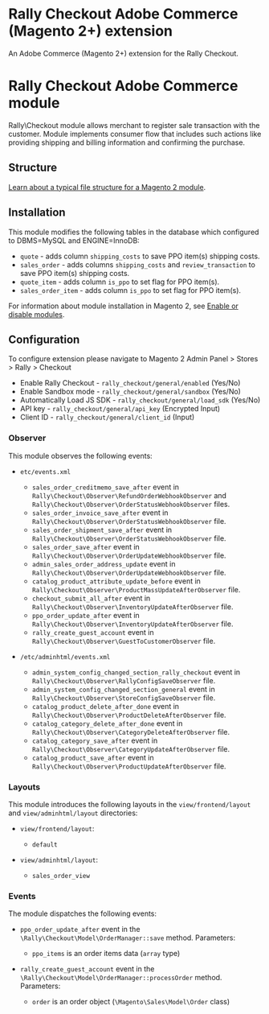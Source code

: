 # Rally Checkout Adobe Commerce (Magento 2+) extension
An Adobe Commerce (Magento 2+) extension for the Rally Checkout.

# Rally Checkout Adobe Commerce module
Rally\Checkout module allows merchant to register sale transaction with the customer. Module implements consumer flow
that includes such actions like providing shipping and billing information and confirming
the purchase.

## Structure

[Learn about a typical file structure for a Magento 2 module](https://devdocs.magento.com/guides/v2.4/extension-dev-guide/build/module-file-structure.html).

## Installation

This module modifies the following tables in the database which configured to DBMS=MySQL and ENGINE=InnoDB:

- `quote` - adds column `shipping_costs` to save PPO item(s) shipping costs.
- `sales_order` - adds columns `shipping_costs` and `review_transaction` to save PPO item(s) shipping costs.
- `quote_item` - adds column `is_ppo` to set flag for PPO item(s).
- `sales_order_item` - adds column `is_ppo`  to set flag for PPO item(s).

For information about module installation in Magento 2, see [Enable or disable modules](https://devdocs.magento.com/guides/v2.4/install-gde/install/cli/install-cli-subcommands-enable.html).

## Configuration

To configure extension please navigate to Magento 2 Admin Panel > Stores > Rally > Checkout

- Enable Rally Checkout - `rally_checkout/general/enabled` (Yes/No)
- Enable Sandbox mode - `rally_checkout/general/sandbox` (Yes/No)
- Automatically Load JS SDK - `rally_checkout/general/load_sdk` (Yes/No)
- API key - `rally_checkout/general/api_key` (Encrypted Input)
- Client ID - `rally_checkout/general/client_id` (Input)

### Observer

This module observes the following events:
- `etc/events.xml`
	- `sales_order_creditmemo_save_after` event in
	   `Rally\Checkout\Observer\RefundOrderWebhookObserver` and
       `Rally\Checkout\Observer\OrderStatusWebhookObserver` files.
    - `sales_order_invoice_save_after` event in
       `Rally\Checkout\Observer\OrderStatusWebhookObserver` file.
    - `sales_order_shipment_save_after` event in
       `Rally\Checkout\Observer\OrderStatusWebhookObserver` file.
    - `sales_order_save_after` event in
       `Rally\Checkout\Observer\OrderUpdateWebhookObserver` file.
    - `admin_sales_order_address_update` event in
       `Rally\Checkout\Observer\OrderUpdateWebhookObserver` file.
    - `catalog_product_attribute_update_before` event in
       `Rally\Checkout\Observer\ProductMassUpdateAfterObserver` file.
    - `checkout_submit_all_after` event in
       `Rally\Checkout\Observer\InventoryUpdateAfterObserver` file.
    - `ppo_order_update_after` event in
       `Rally\Checkout\Observer\InventoryUpdateAfterObserver` file.
    - `rally_create_guest_account` event in
       `Rally\Checkout\Observer\GuestToCustomerObserver` file.

- `/etc/adminhtml/events.xml`
	- `admin_system_config_changed_section_rally_checkout` event in
	   `Rally\Checkout\Observer\RallyConfigSaveObserver` file.
    - `admin_system_config_changed_section_general` event in
	   `Rally\Checkout\Observer\StoreConfigSaveObserver` file.
    - `catalog_product_delete_after_done` event in
	   `Rally\Checkout\Observer\ProductDeleteAfterObserver` file.
    - `catalog_category_delete_after_done` event in
	   `Rally\Checkout\Observer\CategoryDeleteAfterObserver` file.
    - `catalog_category_save_after` event in
	   `Rally\Checkout\Observer\CategoryUpdateAfterObserver` file.
    - `catalog_product_save_after` event in
	   `Rally\Checkout\Observer\ProductUpdateAfterObserver` file.

### Layouts

This module introduces the following layouts in the `view/frontend/layout` and `view/adminhtml/layout` directories:
- `view/frontend/layout`:
    - `default`

- `view/adminhtml/layout`:
    - `sales_order_view`

### Events

The module dispatches the following events:
- `ppo_order_update_after` event in the `\Rally\Checkout\Model\OrderManager::save` method. Parameters:
    - `ppo_items` is an order items data (`array` type)

- `rally_create_guest_account` event in the `\Rally\Checkout\Model\OrderManager::processOrder` method. Parameters:
    - `order` is an order object (`\Magento\Sales\Model\Order` class)
